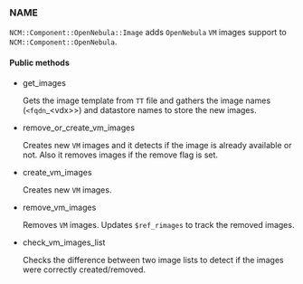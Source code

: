 
### NAME

`NCM::Component::OpenNebula::Image` adds `OpenNebula` `VM` images 
support to `NCM::Component::OpenNebula`.

#### Public methods

- get\_images

    Gets the image template from `TT` file
    and gathers the image names (`<fqdn`\_&lt;vdx>>)
    and datastore names to store the new images.

- remove\_or\_create\_vm\_images

    Creates new `VM` images and it detects if the image is 
    already available or not. 
    Also it removes images if the remove flag is set.

- create\_vm\_images

    Creates new `VM` images.

- remove\_vm\_images

    Removes `VM` images.
    Updates `$ref_rimages` to track the removed images.

- check\_vm\_images\_list

    Checks the difference between two image lists
    to detect if the images were correctly created/removed.
